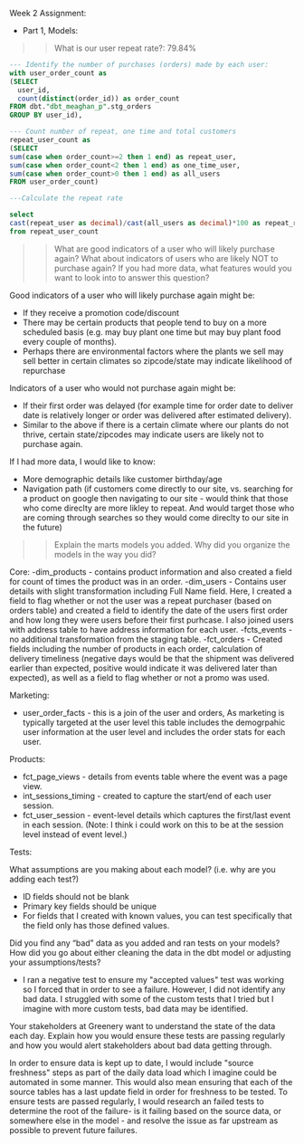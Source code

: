 Week 2 Assignment:

- Part 1, Models:

>> What is our user repeat rate?: 79.84%
~~~SQL
--- Identify the number of purchases (orders) made by each user:
with user_order_count as
(SELECT
  user_id,
  count(distinct(order_id)) as order_count
FROM dbt."dbt_meaghan_p".stg_orders
GROUP BY user_id),

--- Count number of repeat, one time and total customers
repeat_user_count as 
(SELECT
sum(case when order_count>=2 then 1 end) as repeat_user,
sum(case when order_count<2 then 1 end) as one_time_user,
sum(case when order_count>0 then 1 end) as all_users
FROM user_order_count)

---Calculate the repeat rate

select 
cast(repeat_user as decimal)/cast(all_users as decimal)*100 as repeat_rate
from repeat_user_count
~~~

>> What are good indicators of a user who will likely purchase again? What about indicators of users who are likely NOT to purchase again? If you had more data, what features would you want to look into to answer this question?

Good indicators of a user who will likely purchase again might be:
- If they receive a promotion code/discount
- There may be certain products that people tend to buy on a more scheduled basis (e.g. may buy plant one time but may buy plant food every couple of months). 
- Perhaps there are environmental factors where the plants we sell may sell better in certain climates so zipcode/state may indicate likelihood of repurchase

Indicators of a user who would not purchase again might be:
- If their first order was delayed (for example time for order date to deliver date is relatively longer or order was delivered after estimated delivery).
- Similar to the above if there is a certain climate where our plants do not thrive, certain state/zipcodes may indicate users are likely not to purchase again.

If I had more data, I would like to know:
- More demographic details like customer birthday/age
- Navigation path (if customers come directly to our site, vs. searching for a product on google then navigating to our site - would think that those who come direclty are more likley to repeat. And would target those who are coming through searches so they would come direclty to our site in the future)

>>Explain the marts models you added. Why did you organize the models in the way you did?

Core:
  -dim_products - contains product information and also created a field for count of times the product was in an order.
  -dim_users - Contains user details with slight transformation including Full Name field. Here, I created a field to flag whether or not the user was a repeat purchaser (based on orders table) and created a field to identify the date of the users first order and how long they were users before their first purhcase. I also joined users with address table to have address information for each user.
  -fcts_events - no additional transformation from the staging table.
  -fct_orders - Created fields including the number of products in each order, calculation of delivery timeliness (negative days would be that the shipment was delivered earlier than expected, positive would indicate it was delivered later than expected), as well as a field to flag whether or not a promo was used.

Marketing:
- user_order_facts - this is a join of the user and orders, As marketing is typically targeted at the user level this table includes the demogrpahic user information at the user level and includes the order stats for each user.  

Products:
- fct_page_views - details from events table where the event was a page view.
- int_sessions_timing - created to capture the start/end of each user session.
- fct_user_session - event-level details which captures the first/last event in each session.
(Note: I think i could work on this to be at the session level instead of event level.)

Tests:

What assumptions are you making about each model? (i.e. why are you adding each test?)
- ID fields should not be blank
- Primary key fields should be unique
- For fields that I created with known values, you can test specifically that the field only has those defined values.

Did you find any “bad” data as you added and ran tests on your models? How did you go about either cleaning the data in the dbt model or adjusting your assumptions/tests?
- I ran a negative test to ensure my "accepted values" test was working so I forced that in order to see a failure. However, I did not identify any bad data. I struggled with some of the custom tests that I tried but I imagine with more custom tests, bad data may be identified.

Your stakeholders at Greenery want to understand the state of the data each day. Explain how you would ensure these tests are passing regularly and how you would alert stakeholders about bad data getting through.

In order to ensure data is kept up to date, I would include "source freshness" steps as part of the daily data load which I imagine could be automated in some manner. This would also mean ensuring that each of the source tables has a last update field in order for freshness to be tested. To ensure tests are passed regularly, I would research an failed tests to determine the root of the failure- is it failing based on the source data, or somewhere else in the model - and resolve the issue as far upstream as possible to prevent future failures. 
